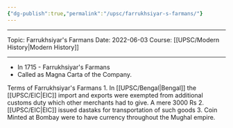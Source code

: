 ```yaml
---
{"dg-publish":true,"permalink":"/upsc/farrukhsiyar-s-farmans/"}
---
```


----
Topic: Farrukhsiyar's Farmans
Date: 2022-06-03
Course: [[UPSC/Modern History\|Modern History]] 

----
- In 1715 - Farrukhsiyar's Farmans
- Called as Magna Carta of the Company. 

Terms of Farrukhsiyar's Farmans
	1. In [[UPSC/Bengal\|Bengal]] the [[UPSC/EIC\|EIC]] import and exports were exempted from additional customs duty which other merchants had to give. A mere 3000 Rs
	2. [[UPSC/EIC\|EIC]] issued dastaks for transportation of such goods
	3. Coin Minted at Bombay were to have currency throughout the Mughal empire.

